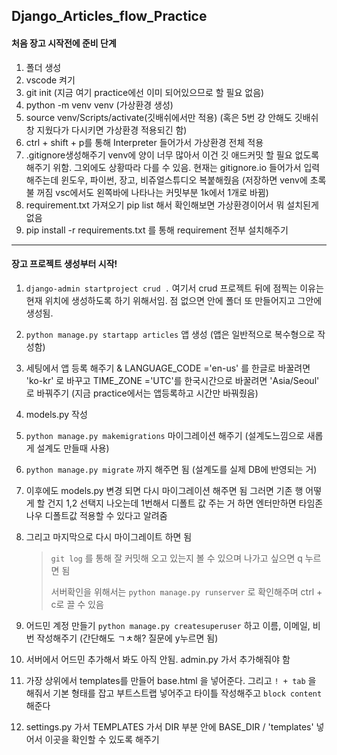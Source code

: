 ## Django_Articles_flow_Practice

#### 처음 장고 시작전에 준비 단계

1. 폴더 생성
2. vscode 켜기
3. git init (지금 여기 practice에선 이미 되어있으므로 할 필요 없음)
4. python -m venv venv (가상환경 생성)
5. source venv/Scripts/activate(깃배쉬에서만 적용) (혹은 5번 걍 안해도 깃배쉬창 지웠다가 다시키면 가상환경 적용되긴 함)
6. ctrl + shift + p를 통해 Interpreter 들어가서 가상환경 전체 적용
7. .gitignore생성해주기 venv에 양이 너무 많아서 이건 깃 애드커밋 할 필요 없도록 해주기 위함. 그외에도 상황따라 다를 수 있음. 현재는 gitignore.io 들어가서 입력해주는데 윈도우, 파이썬, 장고, 비쥬얼스튜디오 복붙해줬음 (저장하면 venv에 초록불 꺼짐 vsc에서도 왼쪽바에 나타나는 커밋부분 1k에서 1개로 바뀜)
8. requirement.txt 가져오기 pip list 해서 확인해보면 가상환경이어서 뭐 설치된게 없음
9. pip install -r requirements.txt 를 통해 requirement 전부 설치해주기

----

#### 장고 프로젝트 생성부터 시작!

1. `django-admin startproject crud .` 여기서 crud 프로젝트 뒤에 점찍는 이유는 현재 위치에 생성하도록 하기 위해서임. 점 없으면 안에 폴더 또 만들어지고 그안에 생성됨.

2. `python manage.py startapp articles` 앱 생성 (앱은 일반적으로 복수형으로 작성함)

3. 세팅에서 앱 등록 해주기 & LANGUAGE_CODE ='en-us' 를 한글로 바꿀려면 'ko-kr' 로 바꾸고 TIME_ZONE ='UTC'를 한국시간으로 바꿀려면 'Asia/Seoul' 로 바꿔주기 (지금 practice에서는 앱등록하고 시간만 바꿔줬음)

4. models.py 작성

5. `python manage.py makemigrations` 마이그레이션 해주기 (설계도느낌으로 새롭게 설계도 만들때 사용)

6. `python manage.py migrate` 까지 해주면 됨 (설계도를 실제 DB에 반영되는 거) 

7. 이후에도 models.py 변경 되면 다시 마이그레이션 해주면 됨 그러면 기존 행 어떻게 할 건지 1,2 선택지 나오는데 1번해서 디폴트 값 주는 거 하면 엔터만하면 타임존 나우 디폴트값 적용할 수 있다고 알려줌

8. 그리고 마지막으로 다시 마이그레이트 하면 됨

   > `git log` 를 통해 잘 커밋해 오고 있는지 볼 수 있으며 나가고 싶으면 q 누르면 됨
   >
   > 서버확인을 위해서는 `python manage.py runserver` 로 확인해주며 ctrl + c로 끌 수 있음

9. 어드민 계정 만들기 `python manage.py createsuperuser` 하고 이름, 이메일, 비번 작성해주기 (간단해도 ㄱㅊ해? 질문에 y누르면 됨)

10. 서버에서 어드민 추가해서 봐도 아직 안됨. admin.py 가서 추가해줘야 함

11. 가장 상위에서 templates를 만들어 base.html 을 넣어준다. 그리고 `! + tab` 을 해줘서 기본 형태를 잡고 부트스트랩 넣어주고 타이틀 작성해주고 `block content`해준다

12. settings.py 가서 TEMPLATES 가서 DIR 부분 안에 BASE_DIR / 'templates' 넣어서 이곳을 확인할 수 있도록 해주기
